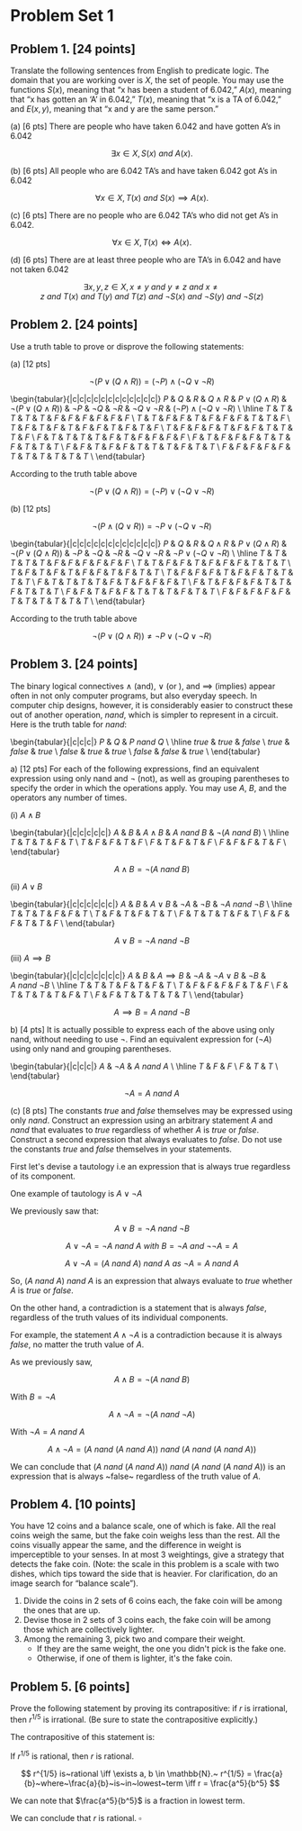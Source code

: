 # Problem Set 1

## Problem 1. [24 points]

Translate the following sentences from English to predicate logic. The domain that you are
working over is $X$, the set of people. You may use the functions $S(x)$, meaning that “x has
been a student of 6.042,” $A(x)$, meaning that “x has gotten an ‘A’ in 6.042,” $T(x)$, meaning
that “x is a TA of 6.042,” and $E(x, y)$, meaning that “x and y are the same person.”

(a) [6 pts] There are people who have taken 6.042 and have gotten A’s in 6.042

$$
\exists x \in X, S(x) ~and~ A(x).
$$

(b) [6 pts] All people who are 6.042 TA’s and have taken 6.042 got A’s in 6.042

$$
\forall x \in X, T(x) ~and~ S(x) \implies A(x).
$$

(c) [6 pts] There are no people who are 6.042 TA’s who did not get A’s in 6.042.

$$
\forall x \in X, T(x) \iff A(x).
$$

(d) [6 pts] There are at least three people who are TA’s in 6.042 and have not taken 6.042

$$
\exists x, y, z \in X, x \neq y ~and~ y \neq z ~and~ x \neq z ~and~ T(x) ~and~ T(y) ~and~ T(z) ~and~ \neg S(x) ~and~ \neg S(y) ~and~ \neg S(z)
$$

## Problem 2. [24 points]

Use a truth table to prove or disprove the following statements:

(a) [12 pts]

$$
\neg (P \lor (Q \land R)) = (\neg P) \land (\neg Q \lor \neg R)
$$

\begin{tabular}{|c|c|c|c|c|c|c|c|c|c|c|c|}
$P$ & $Q$ & $R$ & $Q \land R$ & $P \lor (Q \land R)$ & $\neg (P \lor (Q \land R))$ & $\neg P$ & $\neg Q$ & $\neg R$ & $\neg Q \lor \neg R$ & $(\neg P) \land (\neg Q \lor \neg R)$ \\
\hline
$T$ & $T$ & $T$ & $T$         & $T$                  & $F$                         & $F$      & $F$      & $F$      & $F$                  & $F$ \\
$T$ & $T$ & $F$ & $F$         & $T$                  & $F$                         & $F$      & $F$      & $T$      & $T$                  & $F$ \\
$T$ & $F$ & $T$ & $F$         & $T$                  & $F$                         & $F$      & $T$      & $F$      & $T$                  & $F$ \\
$T$ & $F$ & $F$ & $F$         & $T$                  & $F$                         & $F$      & $T$      & $T$      & $T$                  & $F$ \\
$F$ & $T$ & $T$ & $T$         & $T$                  & $F$                         & $T$      & $F$      & $F$      & $F$                  & $F$ \\
$F$ & $T$ & $F$ & $F$         & $F$                  & $T$                         & $T$      & $F$      & $T$      & $T$                  & $T$ \\
$F$ & $F$ & $T$ & $F$         & $F$                  & $T$                         & $T$      & $T$      & $F$      & $T$                  & $T$ \\
$F$ & $F$ & $F$ & $F$         & $F$                  & $T$                         & $T$      & $T$      & $T$      & $T$                  & $T$ \\
\end{tabular}

According to the truth table above

$$
\neg (P \lor (Q \land R)) = (\neg P) \lor (\neg Q \lor \neg R)
$$

(b) [12 pts]

$$
\neg (P \land (Q \lor R)) = \neg P \lor (\neg Q \lor \neg R)
$$

\begin{tabular}{|c|c|c|c|c|c|c|c|c|c|c|c|}
$P$ & $Q$ & $R$ & $Q \land R$ & $P \lor (Q \land R)$ & $\neg (P \lor (Q \land R))$ & $\neg P$ & $\neg Q$ & $\neg R$ & $\neg Q \lor \neg R$ & $\neg P \lor (\neg Q \lor \neg R)$ \\
\hline
$T$ & $T$ & $T$ & $T$         & $T$                  & $F$                         & $F$      & $F$      & $F$      & $F$                  & $F$ \\
$T$ & $T$ & $F$ & $F$         & $T$                  & $F$                         & $F$      & $F$      & $T$      & $T$                  & $T$ \\
$T$ & $F$ & $T$ & $F$         & $T$                  & $F$                         & $F$      & $T$      & $F$      & $T$                  & $T$ \\
$T$ & $F$ & $F$ & $F$         & $T$                  & $F$                         & $F$      & $T$      & $T$      & $T$                  & $T$ \\
$F$ & $T$ & $T$ & $T$         & $T$                  & $F$                         & $T$      & $F$      & $F$      & $F$                  & $T$ \\
$F$ & $T$ & $F$ & $F$         & $F$                  & $T$                         & $T$      & $F$      & $T$      & $T$                  & $T$ \\
$F$ & $F$ & $T$ & $F$         & $F$                  & $T$                         & $T$      & $T$      & $F$      & $T$                  & $T$ \\
$F$ & $F$ & $F$ & $F$         & $F$                  & $T$                         & $T$      & $T$      & $T$      & $T$                  & $T$ \\
\end{tabular}

According to the truth table above

$$
\neg (P \lor (Q \land R)) \neq \neg P \lor (\neg Q \lor \neg R)
$$

## Problem 3. [24 points]

The binary logical connectives $\land$ (and), $\lor$ (or ), and $\implies$ (implies) appear often in not only
computer programs, but also everyday speech. In computer chip designs, however, it is
considerably easier to construct these out of another operation, $nand$, which is simpler to
represent in a circuit. Here is the truth table for $nand$:

\begin{tabular}{|c|c|c|}
$P$     & $Q$     & $P ~nand~ Q$ \\
\hline
$true$  & $true$  & $false$ \\
$true$  & $false$ & $true$  \\
$false$ & $true$  & $true$  \\
$false$ & $false$ & $true$  \\
\end{tabular}

a) [12 pts] For each of the following expressions, find an equivalent expression using only
nand and $\neg$ (not), as well as grouping parentheses to specify the order in which the operations
apply. You may use $A$, $B$, and the operators any number of times.


(i) $A \land B$

\begin{tabular}{|c|c|c|c|c|}
$A$ & $B$ & $A \land B$ & $A ~nand~ B$ & $\neg (A ~nand~ B)$ \\
\hline
$T$ & $T$ & $T$         & $F$          & $T$                 \\
$T$ & $F$ & $F$         & $T$          & $F$                 \\
$F$ & $T$ & $F$         & $T$          & $F$                 \\
$F$ & $F$ & $F$         & $T$          & $F$                 \\
\end{tabular}

$$
A \land B = \neg (A ~nand~ B)
$$

(ii) $A \lor B$

\begin{tabular}{|c|c|c|c|c|c|}
$A$ & $B$ & $A \lor B$  & $\neg A$ & $\neg B$ & $\neg A ~nand~ \neg B$ \\
\hline
$T$ & $T$ & $T$         & $F$      & $F$      & $T$                  \\
$T$ & $F$ & $T$         & $F$      & $T$      & $T$                  \\
$F$ & $T$ & $T$         & $T$      & $F$      & $T$                  \\
$F$ & $F$ & $F$         & $T$      & $T$      & $F$                  \\
\end{tabular}

$$
A \lor B = \neg A ~nand~ \neg B
$$

(iii) $A \implies B$


\begin{tabular}{|c|c|c|c|c|c|c|}
$A$ & $B$ & $A \implies B$  & $\neg A$ & $\neg A \lor B$ & $\neg B$ & $A ~nand~ \neg B$ \\
\hline
$T$ & $T$ & $T$             & $F$      & $T$             & $F$      & $T$               \\
$T$ & $F$ & $F$             & $F$      & $F$             & $T$      & $F$               \\
$F$ & $T$ & $T$             & $T$      & $T$             & $F$      & $T$               \\
$F$ & $F$ & $T$             & $T$      & $T$             & $T$      & $T$               \\
\end{tabular}

$$
A \implies B = A ~nand~ \neg B
$$

b) [4 pts] It is actually possible to express each of the above using only nand, without
needing to use $\neg$. Find an equivalent expression for $(\neg A)$ using only nand and grouping
parentheses.

\begin{tabular}{|c|c|c|}
$A$ & $\neg A$ & $A ~nand~ A$ \\
\hline
$T$ & $F$      & $F$          \\
$F$ & $T$      & $T$          \\
\end{tabular}

$$
\neg A = A ~nand~ A
$$

(c) [8 pts] The constants $true$ and $false$ themselves may be expressed
using only $nand$.  Construct an expression using an arbitrary statement
$A$ and $nand$ that evaluates to $true$ regardless of whether $A$ is $true$ or
$false$. Construct a second expression that always evaluates to
$false$. Do not use the constants $true$ and $false$ themselves in your
statements.

First let's devise a tautology i.e an expression that is always true
regardless of its component.

One example of tautology is $A \lor \neg A$

We previously saw that:

$$
A \lor B = \neg A ~nand~ \neg B
$$

$$
A \lor \neg A = \neg A ~nand~ A ~with~ B = \neg A ~and~ \neg \neg A = A
$$

$$
A \lor \neg A = (A ~nand~ A) ~nand~ A ~as~ \neg A = A ~nand~ A
$$

So, $(A ~nand~ A) ~nand~ A$ is an expression that always evaluate to
$true$ whether $A$ is $true$ or $false$.

On the other hand, a contradiction is a statement that is always
$false$, regardless of the truth values of its individual
components.

For example, the statement $A \land \neg A$ is a contradiction because it
is always $false$, no matter the truth value of $A$.

As we previously saw,


$$
A \land B = \neg (A ~nand~ B)
$$

With $B = \neg A$

$$
A \land \neg A = \neg (A ~nand~ \neg A)
$$

With $\neg A = A ~nand~ A$

$$
A \land \neg A = (A ~nand~ (A ~nand~ A)) ~nand~ (A ~nand~ (A ~nand~ A))
$$

We can conclude that $(A ~nand~ (A ~nand~ A)) ~nand~ (A ~nand~ (A
~nand~ A))$ is an expression that is always ~false~ regardless of the
truth value of $A$.

## Problem 4. [10 points]

You have 12 coins and a balance scale, one of which is fake. All
the real coins weigh the same, but the fake coin weighs less than the rest. All the coins
visually appear the same, and the difference in weight is imperceptible to your senses. In at
most 3 weightings, give a strategy that detects the fake coin. (Note: the scale in this problem
is a scale with two dishes, which tips toward the side that is heavier. For clarification, do an
image search for “balance scale”).

1) Divide the coins in 2 sets of 6 coins each, the fake coin will be among the ones that are up.
2) Devise those in 2 sets of 3 coins each, the fake coin will be among those which are collectively lighter.
3) Among the remaining 3, pick two and compare their weight.
   - If they are the same weight, the one you didn't pick is the fake one.
   - Otherwise, if one of them is lighter, it's the fake coin.

## Problem 5. [6 points]

Prove the following statement by proving its contrapositive: if $r$ is
irrational, then $r^{1/5}$ is irrational. (Be sure to state the contrapositive explicitly.)

The contrapositive of this statement is:

If $r^{1/5}$ is rational, then $r$ is rational.

$$
r^{1/5} is~rational \iff \exists a, b \in \mathbb{N}.~ r^{1/5} = \frac{a}{b}~where~\frac{a}{b}~is~in~lowest~term
\iff r = \frac{a^5}{b^5}
$$

We can note that $\frac{a^5}{b^5}$ is a fraction in lowest term.

We can conclude that $r$ is rational. $\square$
